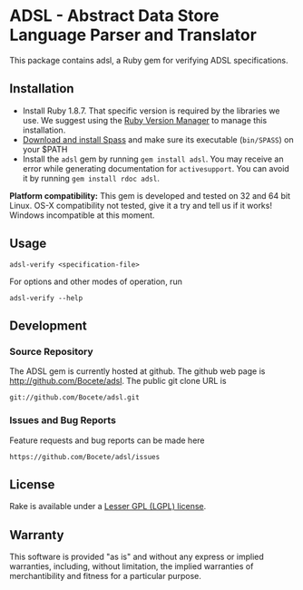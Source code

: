 ADSL - Abstract Data Store Language Parser and Translator
=========================================================

This package contains adsl, a Ruby gem for verifying ADSL specifications.

Installation
------------

 - Install Ruby 1.8.7. That specific version is required by the libraries we use. We suggest using the [Ruby Version Manager](https://rvm.io/rvm/install/) to manage this installation.
 - [Download and install Spass](http://www.spass-prover.org/download/index.html) and make sure its executable (`bin/SPASS`) on your $PATH
 - Install the `adsl` gem by running `gem install adsl`.
   You may receive an error while generating documentation for `activesupport`. You can avoid it by running `gem install rdoc adsl`.

**Platform compatibility:** This gem is developed and tested on 32 and 64 bit Linux. OS-X compatibility not tested, give it a try and tell us if it works! Windows incompatible at this moment.


Usage
-----

    adsl-verify <specification-file>

For options and other modes of operation, run

    adsl-verify --help


Development
-----------

### Source Repository

The ADSL gem is currently hosted at github. The github web page is
http://github.com/Bocete/adsl. The public git clone URL is

    git://github.com/Bocete/adsl.git

### Issues and Bug Reports

Feature requests and bug reports can be made here

    https://github.com/Bocete/adsl/issues


License
-------

Rake is available under a [Lesser GPL (LGPL) license](LICENSE).


Warranty
--------

This software is provided "as is" and without any express or
implied warranties, including, without limitation, the implied
warranties of merchantibility and fitness for a particular
purpose.
